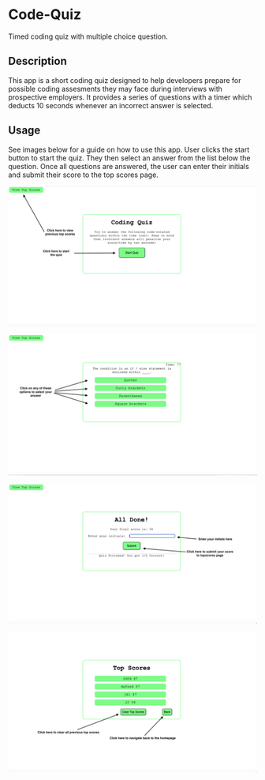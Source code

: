 # Code-Quiz
Timed coding quiz with multiple choice question.

## Description
This app is a short coding quiz designed to help developers prepare for possible coding assesments they may face during interviews with prospective employers. 
It provides a series of questions with a timer which deducts 10 seconds whenever an incorrect answer is selected. 

## Usage

See images below for a guide on how to use this app. User clicks the start button to start the quiz. They then select an answer from the list below the question. Once all questions are answered, the user can enter their initials and submit their score to the top scores page. 

![](assets/images/homePage.png)

![](assets/images/Questions.png)

![](assets/images/topscoreEntry.png)

![](assets/images/topscoresBack.png)
